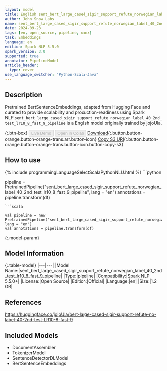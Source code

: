 ```yaml
---
layout: model
title: English sent_bert_large_cased_sigir_support_refute_norwegian_label_40_2nd_test_lr10_8_fast_9_pipeline pipeline BertSentenceEmbeddings from jojoUla
author: John Snow Labs
name: sent_bert_large_cased_sigir_support_refute_norwegian_label_40_2nd_test_lr10_8_fast_9_pipeline
date: 2024-09-23
tags: [en, open_source, pipeline, onnx]
task: Embeddings
language: en
edition: Spark NLP 5.5.0
spark_version: 3.0
supported: true
annotator: PipelineModel
article_header:
  type: cover
use_language_switcher: "Python-Scala-Java"
---
```


## Description

Pretrained BertSentenceEmbeddings, adapted from Hugging Face and curated to provide scalability and production-readiness using Spark NLP.`sent_bert_large_cased_sigir_support_refute_norwegian_label_40_2nd_test_lr10_8_fast_9_pipeline` is a English model originally trained by jojoUla.

{:.btn-box}
<button class="button button-orange" disabled>Live Demo</button>
<button class="button button-orange" disabled>Open in Colab</button>
[Download](https://s3.amazonaws.com/auxdata.johnsnowlabs.com/public/models/sent_bert_large_cased_sigir_support_refute_norwegian_label_40_2nd_test_lr10_8_fast_9_pipeline_en_5.5.0_3.0_1727102339622.zip){:.button.button-orange.button-orange-trans.arr.button-icon}
[Copy S3 URI](s3://auxdata.johnsnowlabs.com/public/models/sent_bert_large_cased_sigir_support_refute_norwegian_label_40_2nd_test_lr10_8_fast_9_pipeline_en_5.5.0_3.0_1727102339622.zip){:.button.button-orange.button-orange-trans.button-icon.button-copy-s3}

## How to use



<div class="tabs-box" markdown="1">
{% include programmingLanguageSelectScalaPythonNLU.html %}
```python

pipeline = PretrainedPipeline("sent_bert_large_cased_sigir_support_refute_norwegian_label_40_2nd_test_lr10_8_fast_9_pipeline", lang = "en")
annotations =  pipeline.transform(df)   

```
```scala

val pipeline = new PretrainedPipeline("sent_bert_large_cased_sigir_support_refute_norwegian_label_40_2nd_test_lr10_8_fast_9_pipeline", lang = "en")
val annotations = pipeline.transform(df)

```
</div>

{:.model-param}
## Model Information

{:.table-model}
|---|---|
|Model Name:|sent_bert_large_cased_sigir_support_refute_norwegian_label_40_2nd_test_lr10_8_fast_9_pipeline|
|Type:|pipeline|
|Compatibility:|Spark NLP 5.5.0+|
|License:|Open Source|
|Edition:|Official|
|Language:|en|
|Size:|1.2 GB|

## References

https://huggingface.co/jojoUla/bert-large-cased-sigir-support-refute-no-label-40-2nd-test-LR10-8-fast-9

## Included Models

- DocumentAssembler
- TokenizerModel
- SentenceDetectorDLModel
- BertSentenceEmbeddings